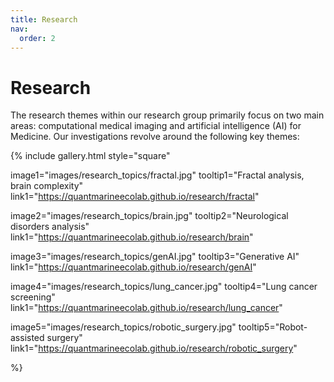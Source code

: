 ```yaml
---
title: Research
nav:
  order: 2
---
```


# <i class="fas research"></i>Research

The research themes within our research group primarily focus on two main areas: computational medical imaging and artificial intelligence (AI) for Medicine. Our investigations revolve around the following key themes:

{%
  include gallery.html
  style="square"

  image1="images/research_topics/fractal.jpg"
  tooltip1="Fractal analysis, brain complexity"
  link1="https://quantmarineecolab.github.io/research/fractal"

  image2="images/research_topics/brain.jpg"
  tooltip2="Neurological disorders analysis"
  link1="https://quantmarineecolab.github.io/research/brain"
  
  image3="images/research_topics/genAI.jpg"
  tooltip3="Generative AI"
  link1="https://quantmarineecolab.github.io/research/genAI"
  
  image4="images/research_topics/lung_cancer.jpg"
  tooltip4="Lung cancer screening"
  link1="https://quantmarineecolab.github.io/research/lung_cancer"
  
  image5="images/research_topics/robotic_surgery.jpg"
  tooltip5="Robot-assisted surgery"
  link1="https://quantmarineecolab.github.io/research/robotic_surgery"


%}
